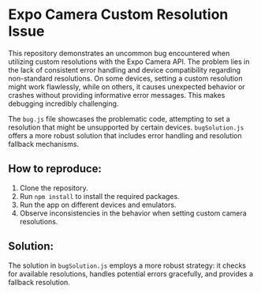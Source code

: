 # Expo Camera Custom Resolution Issue

This repository demonstrates an uncommon bug encountered when utilizing custom resolutions with the Expo Camera API. The problem lies in the lack of consistent error handling and device compatibility regarding non-standard resolutions.  On some devices, setting a custom resolution might work flawlessly, while on others, it causes unexpected behavior or crashes without providing informative error messages. This makes debugging incredibly challenging.

The `bug.js` file showcases the problematic code, attempting to set a resolution that might be unsupported by certain devices.  `bugSolution.js` offers a more robust solution that includes error handling and resolution fallback mechanisms.

## How to reproduce:

1. Clone the repository.
2. Run `npm install` to install the required packages.
3. Run the app on different devices and emulators.
4. Observe inconsistencies in the behavior when setting custom camera resolutions.

## Solution:

The solution in `bugSolution.js` employs a more robust strategy: it checks for available resolutions, handles potential errors gracefully, and provides a fallback resolution.